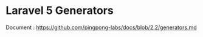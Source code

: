 Laravel 5 Generators
==============

Document : https://github.com/pingpong-labs/docs/blob/2.2/generators.md
